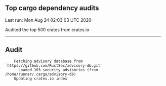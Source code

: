 Top cargo dependency audits
----


Last run:   Mon Aug 24 02:03:03 UTC 2020

Audited the top 500 crates from crates.io

----

## Audit

```
    Fetching advisory database from `https://github.com/RustSec/advisory-db.git`
      Loaded 103 security advisories (from /home/runner/.cargo/advisory-db)
    Updating crates.io index
```
